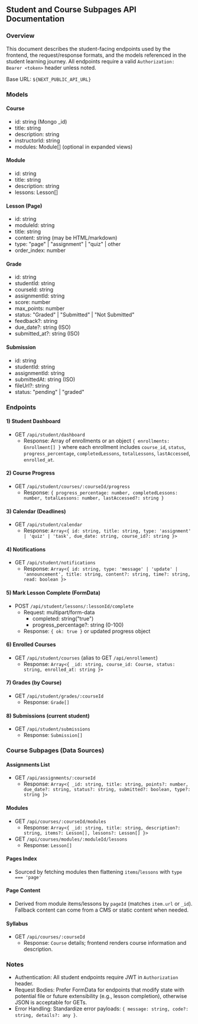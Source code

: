 ## Student and Course Subpages API Documentation

### Overview
This document describes the student-facing endpoints used by the frontend, the request/response formats, and the models referenced in the student learning journey. All endpoints require a valid `Authorization: Bearer <token>` header unless noted.

Base URL: `${NEXT_PUBLIC_API_URL}`

### Models

#### Course
- id: string (Mongo _id)
- title: string
- description: string
- instructorId: string
- modules: Module[] (optional in expanded views)

#### Module
- id: string
- title: string
- description: string
- lessons: Lesson[]

#### Lesson (Page)
- id: string
- moduleId: string
- title: string
- content: string (may be HTML/markdown)
- type: "page" | "assignment" | "quiz" | other
- order_index: number

#### Grade
- id: string
- studentId: string
- courseId: string
- assignmentId: string
- score: number
- max_points: number
- status: "Graded" | "Submitted" | "Not Submitted"
- feedback?: string
- due_date?: string (ISO)
- submitted_at?: string (ISO)

#### Submission
- id: string
- studentId: string
- assignmentId: string
- submittedAt: string (ISO)
- fileUrl?: string
- status: "pending" | "graded"

### Endpoints

#### 1) Student Dashboard
- GET `/api/student/dashboard`
  - Response: Array of enrollments or an object `{ enrollments: Enrollment[] }` where each enrollment includes `course_id`, `status`, `progress_percentage`, `completedLessons`, `totalLessons`, `lastAccessed`, `enrolled_at`.

#### 2) Course Progress
- GET `/api/student/courses/:courseId/progress`
  - Response: `{ progress_percentage: number, completedLessons: number, totalLessons: number, lastAccessed?: string }`

#### 3) Calendar (Deadlines)
- GET `/api/student/calendar`
  - Response: `Array<{ id: string, title: string, type: 'assignment' | 'quiz' | 'task', due_date: string, course_id?: string }>`

#### 4) Notifications
- GET `/api/student/notifications`
  - Response: `Array<{ id: string, type: 'message' | 'update' | 'announcement', title: string, content?: string, time?: string, read: boolean }>`

#### 5) Mark Lesson Complete (FormData)
- POST `/api/student/lessons/:lessonId/complete`
  - Request: multipart/form-data
    - completed: string("true")
    - progress_percentage?: string (0-100)
  - Response: `{ ok: true }` or updated progress object

#### 6) Enrolled Courses
- GET `/api/student/courses` (alias to GET `/api/enrollement`)
  - Response: `Array<{ _id: string, course_id: Course, status: string, enrolled_at: string }>`

#### 7) Grades (by Course)
- GET `/api/student/grades/:courseId`
  - Response: `Grade[]`

#### 8) Submissions (current student)
- GET `/api/student/submissions`
  - Response: `Submission[]`

### Course Subpages (Data Sources)

#### Assignments List
- GET `/api/assignments/:courseId`
  - Response: `Array<{ _id: string, title: string, points?: number, due_date?: string, status?: string, submitted?: boolean, type?: string }>`

#### Modules
- GET `/api/courses/:courseId/modules`
  - Response: `Array<{ _id: string, title: string, description?: string, items?: Lesson[], lessons?: Lesson[] }>`
- GET `/api/courses/modules/:moduleId/lessons`
  - Response: `Lesson[]`

#### Pages Index
- Sourced by fetching modules then flattening `items`/`lessons` with `type === 'page'`

#### Page Content
- Derived from module items/lessons by `pageId` (matches `item.url` or `_id`). Fallback content can come from a CMS or static content when needed.

#### Syllabus
- GET `/api/courses/:courseId`
  - Response: `Course` details; frontend renders course information and description.

### Notes
- Authentication: All student endpoints require JWT in `Authorization` header.
- Request Bodies: Prefer FormData for endpoints that modify state with potential file or future extensibility (e.g., lesson completion), otherwise JSON is acceptable for GETs.
- Error Handling: Standardize error payloads: `{ message: string, code?: string, details?: any }`.

